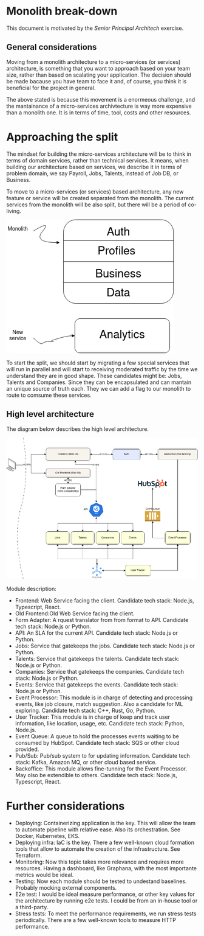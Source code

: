 # Monolith break-down
This document is motivated by the _Senior Principal Architech_ exercise.

## General considerations
Moving from a monolith architecture to a micro-services (or services) architecture, is something that you want to approach based on your team size, rather than based on scalating your application. The decision should be made bacause you have team to face it and, of course, you think it is beneficial for the project in general.

The above stated is because this movement is a enormeous challenge, and the mantainance of a micro-services archivtecture is way more expensive than a monolith one. It is in terms of time, tool, costs and other resources.

# Approaching the split
The mindset for building the micro-services architecture will be to think in terms of domain services, rather than technical services. It means, when building our architecture based on services, we describe it in terms of problem domain, we say Payroll, Jobs, Talents, instead of Job DB, or Business.

To move to a micro-services (or services) based architecture, any new feature or service will be created separated from the monolith. The current services from the monolith will be also split, but there will be a period of co-living.

![alt text](resrc/coliving.png)

To start the split, we should start by migrating a few special services that will run in parallel and will start to receiving moderated traffic by the time we understand they are in good shape. These candidates might be: Jobs, Talents and Companies. Since they can be encapsulated and can mantain an unique source of truth each. They we can add a flag to our monolith to route to comsume these services.

## High level architecture
The diagram below describes the high level architecture.

![alt text](resrc/high-level.png)

Module description:
- Frontend: Web Service facing the client. Candidate tech stack: Node.js, Typescript, React.
- Old Frontend:Old Web Service facing the client.
- Form Adapter: A rquest translator from from format to API. Candidate tech stack: Node.js or Python.
- API: An SLA for the current API. Candidate tech stack: Node.js or Python.
- Jobs: Service that gatekeeps the jobs. Candidate tech stack: Node.js or Python.
- Talents: Service that gatekeeps the talents. Candidate tech stack: Node.js or Python.
- Companies: Service that gatekeeps the companies. Candidate tech stack: Node.js or Python.
- Events: Service that gatekeeps the events. Candidate tech stack: Node.js or Python.
- Event Processor: This module is in charge of detecting and processing events, like job closure, match suggestion. Also a candidate for ML exploring. Candidate tech stack: C++, Rust, Go, Python.
- User Tracker: This module is in charge of keep and track user information, like location, usage, etc. Candidate tech stack: Python, Node.js.
- Event Queue: A queue to hold the processes events waiting to be consumed by HubSpot. Candidate tech stack: SQS or other cloud provided.
- Pub/Sub: Pub/sub system to for updating information. Candidate tech stack: Kafka, Amazon MQ, or other cloud based service.
- Backoffice: This module allows fine-tunning for the Event Processor. May olso be extendible to others. Candidate tech stack: Node.js, Typescript, React.

# Further considerations
- Deploying: Containerizing application is the key. This will allow the team to automate pipeline with relative ease. Also its orchestration. See Docker, Kubernetes, EKS.
- Deploying infra: IaC is the key. There a few well-known cloud formation tools that allow to automate the creation of the infrastructure. See Terraform.
- Monitoring: Now this topic takes more relevance and requires more resources. Having a dashboard, like Graphana, with the most importante metrics would be ideal.
- Testing: Now each module should be tested to undestand baselines. Probably mocking external components.
- E2e test: I would be ideal measure performance, or other key values for the architecture by running e2e tests. I could be from an in-house tool or a third-party.
- Stress tests: To meet the performance requirements, we run stress tests periodically. There are a few well-known tools to measure HTTP performance.
